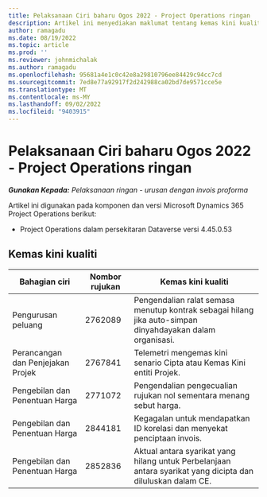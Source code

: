 ```yaml
---
title: Pelaksanaan Ciri baharu Ogos 2022 - Project Operations ringan
description: Artikel ini menyediakan maklumat tentang kemas kini kualiti yang tersedia pada Ogos 2022 keluaran pelaksanaan Microsoft Dynamics 365 Project Operations lite.
author: ramagadu
ms.date: 08/19/2022
ms.topic: article
ms.prod: ''
ms.reviewer: johnmichalak
ms.author: ramagadu
ms.openlocfilehash: 95681a4e1c0c42e8a29810796ee84429c94cc7cd
ms.sourcegitcommit: 7ed8e77a92917f2d242988ca02bd7de9571cce5e
ms.translationtype: MT
ms.contentlocale: ms-MY
ms.lasthandoff: 09/02/2022
ms.locfileid: "9403915"
---
```

# <a name="whats-new-august-2022---project-operations-lite-deployment"></a>Pelaksanaan Ciri baharu Ogos 2022 - Project Operations ringan

_**Gunakan Kepada:** Pelaksanaan ringan - urusan dengan invois proforma_

Artikel ini digunakan pada komponen dan versi Microsoft Dynamics 365 Project Operations berikut:

- Project Operations dalam persekitaran Dataverse versi 4.45.0.53

## <a name="quality-updates"></a>Kemas kini kualiti

| Bahagian ciri | Nombor rujukan | Kemas kini kualiti |
| --- | --- | --- |
| Pengurusan peluang | 2762089 | Pengendalian ralat semasa menutup kontrak sebagai hilang jika auto-simpan dinyahdayakan dalam organisasi.|
|Perancangan dan Penjejakan Projek | 2767841 | Telemetri mengemas kini senario Cipta atau Kemas Kini entiti Projek.|
|Pengebilan dan Penentuan Harga | 2771072 | Pengendalian pengecualian rujukan nol sementara menang sebut harga.|
|Pengebilan dan Penentuan Harga | 2844181 |Kegagalan untuk mendapatkan ID korelasi dan menyekat penciptaan invois.|
|Pengebilan dan Penentuan Harga | 2852836 | Aktual antara syarikat yang hilang untuk Perbelanjaan antara syarikat yang dicipta dan diluluskan dalam CE.|
